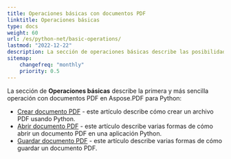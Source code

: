 ```yaml
---
title: Operaciones básicas con documentos PDF
linktitle: Operaciones básicas
type: docs
weight: 60
url: /es/python-net/basic-operations/
lastmod: "2022-12-22"
description: La sección de operaciones básicas describe las posibilidades de abrir y guardar documentos PDF usando Aspose.PDF para Python a través de .NET.
sitemap:
    changefreq: "monthly"
    priority: 0.5
---
```


La sección de **Operaciones básicas** describe la primera y más sencilla operación con documentos PDF en Aspose.PDF para Python:

- [Crear documento PDF](/pdf/es/python-net/create-document/) - este artículo describe cómo crear un archivo PDF usando Python.
- [Abrir documento PDF](/pdf/es/python-net/open-pdf-document/) - este artículo describe varias formas de cómo abrir un documento PDF en una aplicación Python.
- [Guardar documento PDF](/pdf/es/python-net/save-pdf-document/) - este artículo describe varias formas de cómo guardar un documento PDF.